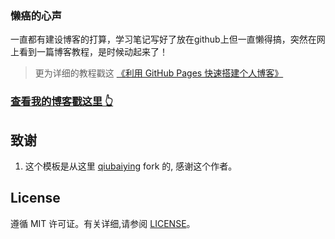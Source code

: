 ### 懒癌的心声

一直都有建设博客的打算，学习笔记写好了放在github上但一直懒得搞，突然在网上看到一篇博客教程，是时候动起来了！

>  更为详细的教程戳这 [《利用 GitHub Pages 快速搭建个人博客》](http://www.jianshu.com/p/e68fba58f75c) 

### [查看我的博客戳这里 👆](https://qyblog.github.io)

## 致谢

1. 这个模板是从这里 [qiubaiying](https://github.com/qiubaiying/qiubaiying.github.io) fork 的, 感谢这个作者。 

## License

遵循 MIT 许可证。有关详细,请参阅 [LICENSE](https://github.com/chuyueZhang/qyblog.github.io/blob/master/LICENSE)。

